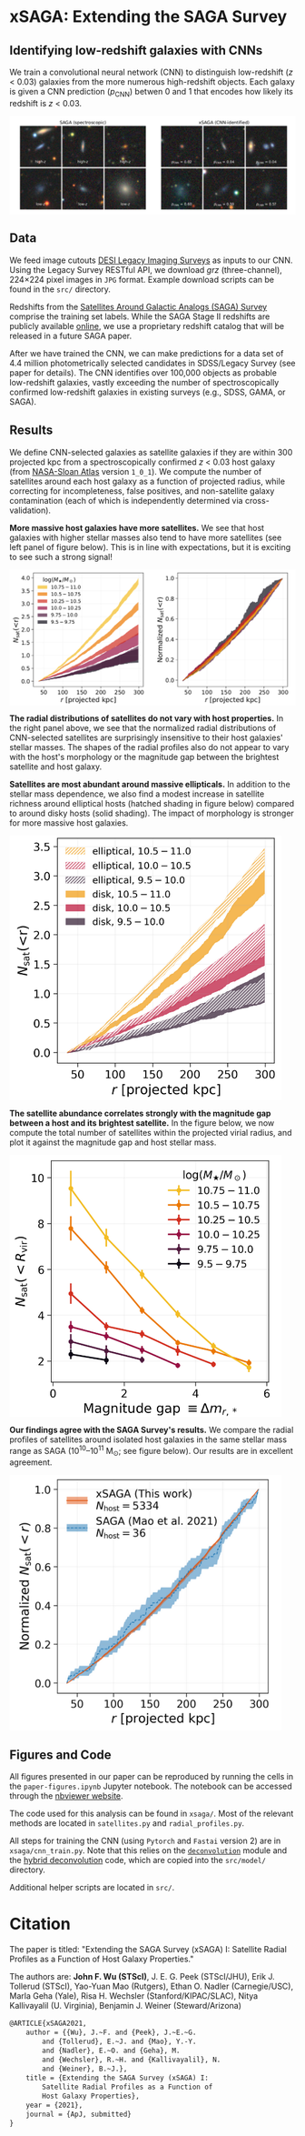 # xSAGA: Extending the SAGA Survey

## Identifying low-redshift galaxies with CNNs

We train a convolutional neural network (CNN) to distinguish low-redshift (*z* < 0.03) galaxies from the more numerous high-redshift objects. Each galaxy is given a CNN prediction (*p*<sub>CNN</sub>) betwen 0 and 1 that encodes how likely its redshift is *z* < 0.03. 

<p float="center">
  <img align="center" src="assets/examples.png" alt="Examples image cutouts of SAGA and xSAGA galaxies. Figure 1 from the xSAGA I paper."/>
</p>

## Data

We feed image cutouts [DESI Legacy Imaging Surveys](https://www.legacysurvey.org/) as inputs to our CNN. Using the Legacy Survey RESTful API, we download *grz* (three-channel), 224×224 pixel images in `JPG` format. Example download scripts can be found in the `src/` directory.

Redshifts from the [Satellites Around Galactic Analogs (SAGA) Survey](https://ui.adsabs.harvard.edu/abs/2021ApJ...907...85M/abstract) comprise the training set labels. While the SAGA Stage II redshifts are publicly available [online](https://sagasurvey.org/), we use a proprietary redshift catalog that will be released in a future SAGA paper. 

After we have trained the CNN, we can make predictions for a data set of 4.4 million photometrically selected candidates in SDSS/Legacy Survey (see paper for details). The CNN identifies over 100,000 objects as probable low-redshift galaxies, vastly exceeding the number of spectroscopically confirmed low-redshift galaxies in existing surveys (e.g., SDSS, GAMA, or SAGA).

## Results

We define CNN-selected galaxies as satellite galaxies if they are within 300 projected kpc from a spectroscopically confirmed *z* < 0.03 host galaxy (from [NASA-Sloan Atlas](https://www.sdss.org/dr16/manga/manga-target-selection/nsa/) version `1_0_1`). We compute the number of satellites around each host galaxy as a function of projected radius, while correcting for incompleteness, false positives, and non-satellite galaxy contamination (each of which is independently determined via cross-validation).

**More massive host galaxies have more satellites.** We see that host galaxies with higher stellar masses also tend to have more satellites (see left panel of figure below). This is in line with expectations, but it is exciting to see such a strong signal!

<img align="center" src="assets/profiles.png" alt="Satellite radial profiles (un-normalized on the left, and normalized on the right) in bins of host galaxy stellar mass. Figure 5 from the xSAGA I paper."/>  

**The radial distributions of satellites do not vary with host properties.** In the right panel above, we see that the normalized radial distributions of CNN-selected satellites are surprisingly insensitive to their host galaxies' stellar masses. The shapes of the radial profiles also do not appear to vary with the host's morphology or the magnitude gap between the brightest satellite and host galaxy.

**Satellites are most abundant around massive ellipticals.** In addition to the stellar mass dependence, we also find a modest increase in satellite richness around elliptical hosts (hatched shading in figure below) compared to around disky hosts (solid shading). The impact of morphology is stronger for more massive host galaxies.

<img align="center" width=480px src="assets/morphology.png" alt="Satellite radial profiles as a function of host stellar mass, separated into disky and elliptical morphologies. Figure 7 from the xSAGA I paper."/>  

**The satellite abundance correlates strongly with the magnitude gap between a host and its brightest satellite.** In the figure below, we now compute the total number of satellites within the projected virial radius, and plot it against the magnitude gap and host stellar mass.

<img align="center" width=480px src="assets/magnitude-gap.png" alt="The satellite abudance within the virial radius as a function of magnitude gap and host stellar mass. Figure 12 from the xSAGA I paper."/>  

**Our findings agree with the SAGA Survey's results.** We compare the radial profiles of satellites around isolated host galaxies in the same stellar mass range as SAGA (10<sup>10</sup>–10<sup>11</sup> M<sub>⊙</sub>; see figure below). Our results are in excellent agreement.

<img align="center" width=480px src="assets/saga-comparison.png" alt=" Part of Figure 6 from the xSAGA I paper."/>  


## Figures and Code

All figures presented in our paper can be reproduced by running the cells in the `paper-figures.ipynb` Jupyter notebook. The notebook can be accessed through the [nbviewer website](https://nbviewer.org/github/jwuphysics/xSAGA/blob/main/paper-figures.ipynb).

The code used for this analysis can be found in `xsaga/`. Most of the relevant methods are located in `satellites.py` and `radial_profiles.py`.

All steps for training the CNN (using `Pytorch` and `Fastai` version 2) are in `xsaga/cnn_train.py`. Note that this relies on the [`deconvolution`](https://github.com/yechengxi/deconvolution) module and the [hybrid deconvolution](https://github.com/jwuphysics/predicting-spectra-from-images/) code, which are copied into the `src/model/` directory.

Additional helper scripts are located in `src/`.


# Citation

The paper is titled: "Extending the SAGA Survey (xSAGA) I: Satellite Radial Profiles as a Function of Host Galaxy Properties."

The authors are: **John F. Wu (STScI)**, J. E. G. Peek (STScI/JHU), Erik J. Tollerud (STScI), Yao-Yuan Mao (Rutgers), Ethan O. Nadler (Carnegie/USC), Marla Geha (Yale), Risa H. Wechsler (Stanford/KIPAC/SLAC), Nitya Kallivayalil (U. Virginia), Benjamin J. Weiner (Steward/Arizona)

```
@ARTICLE{xSAGA2021,
    author = {{Wu}, J.~F. and {Peek}, J.~E.~G. 
        and {Tollerud}, E.~J. and {Mao}, Y.-Y. 
        and {Nadler}, E.~O. and {Geha}, M. 
        and {Wechsler}, R.~H. and {Kallivayalil}, N. 
        and {Weiner}, B.~J.},
    title = {Extending the SAGA Survey (xSAGA) I: 
        Satellite Radial Profiles as a Function of 
        Host Galaxy Properties},
    year = {2021},    
    journal = {ApJ, submitted}
}
```
